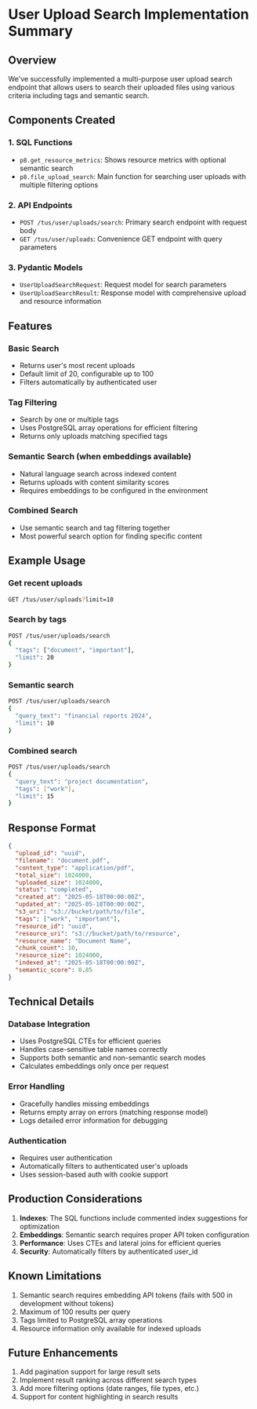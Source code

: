 # User Upload Search Implementation Summary

## Overview
We've successfully implemented a multi-purpose user upload search endpoint that allows users to search their uploaded files using various criteria including tags and semantic search.

## Components Created

### 1. SQL Functions
- `p8.get_resource_metrics`: Shows resource metrics with optional semantic search
- `p8.file_upload_search`: Main function for searching user uploads with multiple filtering options

### 2. API Endpoints
- `POST /tus/user/uploads/search`: Primary search endpoint with request body
- `GET /tus/user/uploads`: Convenience GET endpoint with query parameters

### 3. Pydantic Models
- `UserUploadSearchRequest`: Request model for search parameters
- `UserUploadSearchResult`: Response model with comprehensive upload and resource information

## Features

### Basic Search
- Returns user's most recent uploads
- Default limit of 20, configurable up to 100
- Filters automatically by authenticated user

### Tag Filtering
- Search by one or multiple tags
- Uses PostgreSQL array operations for efficient filtering
- Returns only uploads matching specified tags

### Semantic Search (when embeddings available)
- Natural language search across indexed content
- Returns uploads with content similarity scores
- Requires embeddings to be configured in the environment

### Combined Search
- Use semantic search and tag filtering together
- Most powerful search option for finding specific content

## Example Usage

### Get recent uploads
```bash
GET /tus/user/uploads?limit=10
```

### Search by tags
```bash
POST /tus/user/uploads/search
{
  "tags": ["document", "important"],
  "limit": 20
}
```

### Semantic search
```bash
POST /tus/user/uploads/search
{
  "query_text": "financial reports 2024",
  "limit": 10
}
```

### Combined search
```bash
POST /tus/user/uploads/search
{
  "query_text": "project documentation",
  "tags": ["work"],
  "limit": 15
}
```

## Response Format
```json
{
  "upload_id": "uuid",
  "filename": "document.pdf",
  "content_type": "application/pdf",
  "total_size": 1024000,
  "uploaded_size": 1024000,
  "status": "completed",
  "created_at": "2025-05-18T00:00:00Z",
  "updated_at": "2025-05-18T00:00:00Z",
  "s3_uri": "s3://bucket/path/to/file",
  "tags": ["work", "important"],
  "resource_id": "uuid",
  "resource_uri": "s3://bucket/path/to/resource",
  "resource_name": "Document Name",
  "chunk_count": 10,
  "resource_size": 1024000,
  "indexed_at": "2025-05-18T00:00:00Z",
  "semantic_score": 0.85
}
```

## Technical Details

### Database Integration
- Uses PostgreSQL CTEs for efficient queries
- Handles case-sensitive table names correctly
- Supports both semantic and non-semantic search modes
- Calculates embeddings only once per request

### Error Handling
- Gracefully handles missing embeddings
- Returns empty array on errors (matching response model)
- Logs detailed error information for debugging

### Authentication
- Requires user authentication
- Automatically filters to authenticated user's uploads
- Uses session-based auth with cookie support

## Production Considerations

1. **Indexes**: The SQL functions include commented index suggestions for optimization
2. **Embeddings**: Semantic search requires proper API token configuration
3. **Performance**: Uses CTEs and lateral joins for efficient queries
4. **Security**: Automatically filters by authenticated user_id

## Known Limitations

1. Semantic search requires embedding API tokens (fails with 500 in development without tokens)
2. Maximum of 100 results per query
3. Tags limited to PostgreSQL array operations
4. Resource information only available for indexed uploads

## Future Enhancements

1. Add pagination support for large result sets
2. Implement result ranking across different search types
3. Add more filtering options (date ranges, file types, etc.)
4. Support for content highlighting in search results